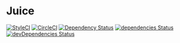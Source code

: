 # Juice

[![StyleCI](https://styleci.io/repos/53727422/shield?style=flat)](https://styleci.io/repos/53727422)
[![CircleCI](https://circleci.com/gh/Sunday-Without-God/Juice.svg?style=shield)](https://circleci.com/gh/Sunday-Without-God/Juice)
[![Dependency Status](https://www.versioneye.com/user/projects/575e27bb7757a00034dc544a/badge.svg?style=flat)](https://www.versioneye.com/user/projects/575e27bb7757a00034dc544a)
[![dependencies Status](https://david-dm.org/Sunday-Without-God/Juice/status.svg)](https://david-dm.org/Sunday-Without-God/Juice)
[![devDependencies Status](https://david-dm.org/Sunday-Without-God/Juice/dev-status.svg)](https://david-dm.org/Sunday-Without-God/Juice?type=dev)
